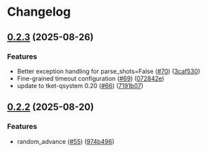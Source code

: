 # Changelog

## [0.2.3](https://github.com/CQCL/selene/compare/selene-sim-v0.2.2...selene-sim-v0.2.3) (2025-08-26)


### Features

* Better exception handling for parse_shots=False ([#70](https://github.com/CQCL/selene/issues/70)) ([3caf530](https://github.com/CQCL/selene/commit/3caf530dfcf616fa3f2e335692b6963a1b828b11))
* Fine-grained timeout configuration ([#69](https://github.com/CQCL/selene/issues/69)) ([072842e](https://github.com/CQCL/selene/commit/072842efa396ab9d964f4abd6ef4badb49bf002a))
* update to tket-qsystem 0.20 ([#66](https://github.com/CQCL/selene/issues/66)) ([7191b07](https://github.com/CQCL/selene/commit/7191b07c00571c0298b3cfc334058d3e649fe377))

## [0.2.2](https://github.com/CQCL/selene/compare/selene-sim-v0.2.1...selene-sim-v0.2.2) (2025-08-20)


### Features

* random_advance ([#55](https://github.com/CQCL/selene/issues/55)) ([974b496](https://github.com/CQCL/selene/commit/974b496e3bc15b8ce155542d4f31e4e9fad245ed))
